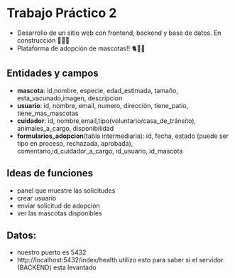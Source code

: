 # Trabajo Práctico 2
- Desarrollo de un sitio web con frontend, backend y base de datos. En construcción 👷🏽🚧
- Plataforma de adopción de mascotas!! 🐈🦜🐇

## Entidades y campos 
- **mascota**: id,nombre, especie, edad_estimada, tamaño, esta_vacunado,imagen, descripcion
- **usuario**: id, nombre, email, numero, dirección, tiene_patio, tiene_mas_mascotas
- **cuidador**: id, nombre,email,tipo(voluntario/casa_de_tránsito), animales_a_cargo, disponibilidad
- **formularios_adopcion**(tabla intermediaria): id, fecha, estado (puede ser tipo en proceso, rechazada, aprobada),
comentario,id_cuidador_a_cargo, id_usuario, id_mascota 

## Ideas de funciones
- panel que muestre las solicitudes
- crear usuario
- enviar solicitud de adopción
- ver las mascotas disponibles

## Datos:
- nuestro puerto es 5432
- http://localhost:5432/index/health utilizo esto para saber si el servidor (BACKEND) esta levantado